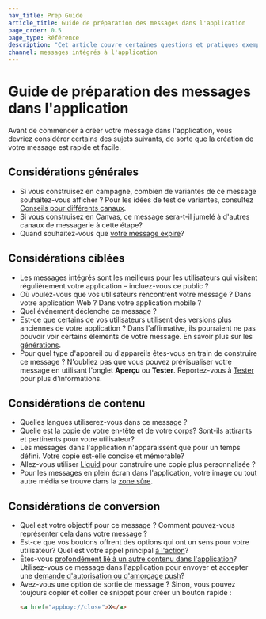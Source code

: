 ```yaml
---
nav_title: Prep Guide
article_title: Guide de préparation des messages dans l'application
page_order: 0.5
page_type: Référence
description: "Cet article couvre certaines questions et pratiques exemplaires que vous devriez considérer avant de construire vos messages dans l'application."
channel: messages intégrés à l'application
---
```


# Guide de préparation des messages dans l'application

Avant de commencer à créer votre message dans l'application, vous devriez considérer certains des sujets suivants, de sorte que la création de votre message est rapide et facile.

## Considérations générales

- Si vous construisez en campagne, combien de variantes de ce message souhaitez-vous afficher ? Pour les idées de test de variantes, consultez [Conseils pour différents canaux]({{site.baseurl}}/user_guide/engagement_tools/testing/multivariant_testing/#tips-different-channels).
- Si vous construisez en Canvas, ce message sera-t-il jumelé à d'autres canaux de messagerie à cette étape?
- Quand souhaitez-vous que [votre message expire]({{site.baseurl}}/canvas_in-app_messages/)?

## Considérations ciblées

- Les messages intégrés sont les meilleurs pour les utilisateurs qui visitent régulièrement votre application – incluez-vous ce public ?
- Où voulez-vous que vos utilisateurs rencontrent votre message ? Dans votre application Web ? Dans votre application mobile ?
- Quel événement déclenche ce message ?
- Est-ce que certains de vos utilisateurs utilisent des versions plus anciennes de votre application ? Dans l'affirmative, ils pourraient ne pas pouvoir voir certains éléments de votre message. En savoir plus sur les [générations]({{site.baseurl}}/user_guide/message_building_by_channel/in-app_messages/generations/).
- Pour quel type d'appareil ou d'appareils êtes-vous en train de construire ce message ? N'oubliez pas que vous pouvez prévisualiser votre message en utilisant l'onglet **Aperçu** ou **Tester**. Reportez-vous à [Tester]({{site.baseurl}}/user_guide/message_building_by_channel/in-app_messages/testing/) pour plus d'informations.

## Considérations de contenu

- Quelles langues utiliserez-vous dans ce message ?
- Quelle est la copie de votre en-tête et de votre corps? Sont-ils attirants et pertinents pour votre utilisateur?
- Les messages dans l'application n'apparaissent que pour un temps défini. Votre copie est-elle concise et mémorable?
- Allez-vous utiliser [Liquid]({{site.baseurl}}/user_guide/personalization_and_dynamic_content/liquid/using_liquid/) pour construire une copie plus personnalisée ?
- Pour les messages en plein écran dans l'application, votre image ou tout autre média se trouve dans la [zone sûre]({{site.baseurl}}/user_guide/message_building_by_channel/in-app_messages/creative_details/fullscreen/#image-safe-zone).

## Considérations de conversion

- Quel est votre objectif pour ce message ? Comment pouvez-vous représenter cela dans votre message ?
- Est-ce que vos boutons offrent des options qui ont un sens pour votre utilisateur? Quel est votre appel principal [à l'action]({{site.baseurl}}/user_guide/message_building_by_channel/in-app_messages/create/#buttons)?
- Êtes-vous [profondément lié à un autre contenu dans l'application][1]? Utilisez-vous ce message dans l'application pour envoyer et accepter une [demande d'autorisation ou d'amorçage push][21]?
- Avez-vous une option de sortie de message ? Sinon, vous pouvez toujours copier et coller ce snippet pour créer un bouton rapide :
    ```html
    <a href="appboy://close">X</a>
    ```


[1]: {{site.baseurl}}/user_guide/personalization_and_dynamic_content/deep_linking_to_in-app_content/#deep-linking-to-in-app-content
[21]: {{site.baseurl}}/user_guide/message_building_by_channel/push/best_practices/
